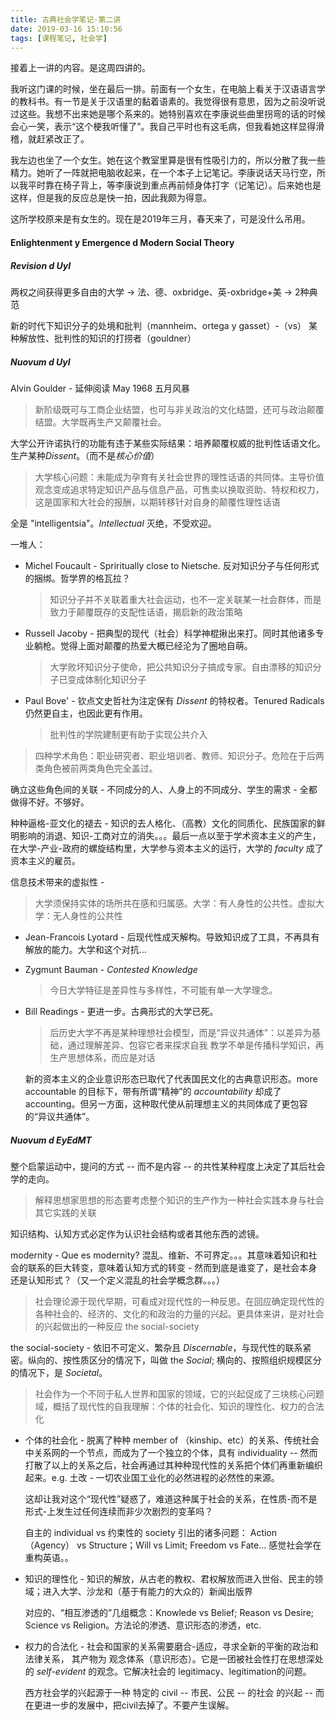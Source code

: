```yaml
---
title: 古典社会学笔记-第二讲
date: 2019-03-16 15:10:56
tags: [课程笔记, 社会学]
---
```


接着上一讲的内容。是这周四讲的。

我听这门课的时候，坐在最后一排。前面有一个女生，在电脑上看关于汉语语言学的教科书。有一节是关于汉语里的黏着语素的。我觉得很有意思，因为之前没听说过这些。我想不出来她是哪个系来的。她特别喜欢在李康说些曲里拐弯的话的时候会心一笑，表示“这个梗我听懂了”。我自己平时也有这毛病，但我看她这样显得滑稽，就赶紧改正了。

我左边也坐了一个女生。她在这个教室里算是很有性吸引力的，所以分散了我一些精力。她听了一阵就把电脑收起来，在一个本子上记笔记。李康说话天马行空，所以我平时靠在椅子背上，等李康说到重点再前倾身体打字（记笔记）。后来她也是这样，但是我的反应总是快一拍，因此我颇为得意。

这所学校原来是有女生的。现在是2019年三月，春天来了，可是没什么吊用。

<!--more-->

#### Enlightenment y Emergence d Modern Social Theory

##### Revision d UyI

两权之间获得更多自由的大学 -> 法、德、oxbridge、英-oxbridge+美 -> 2种典范

新的时代下知识分子的处境和批判（mannheim、ortega y gasset）-（vs） 某种解放性、批判性的知识的打捞者（gouldner）

##### Nuovum d UyI

Alvin Goulder - 延伸阅读 May 1968 五月风暴

> 新阶级既可与工商企业结盟，也可与非关政治的文化结盟，还可与政治颠覆结盟。大学既再生产又颠覆社会。

大学公开许诺执行的功能有违于某些实际结果：培养颠覆权威的批判性话语文化。 生产某种*Dissent*。（而不是*核心价值*）

> 大学核心问题：未能成为孕育有关社会世界的理性话语的共同体。主导价值观念变成追求特定知识产品与信息产品，可售卖以换取资助、特权和权力，这是国家和大社会的报酬，以期转移针对自身的颠覆性理性话语

全是 "intelligentsia"。*Intellectual* 灭绝，不受欢迎。

一堆人：

- Michel Foucault - Spriritually close to Nietsche. 反对知识分子与任何形式的捆绑。哲学界的格瓦拉？

  > 知识分子并不关联着重大社会运动，也不一定关联某一社会群体，而是致力于颠覆既存的支配性话语，揭启新的政治策略

- Russell Jacoby - 把典型的现代（社会）科学神棍揪出来打。同时其他诸多专业躺枪。觉得上面对颠覆的热爱大概已经沦为了圈地自萌。

  > 大学败坏知识分子使命，把公共知识分子搞成专家。自由漂移的知识分子已变成体制化知识分子

- Paul Bove' - 钦点文史哲社为注定保有 *Dissent* 的特权者。Tenured Radicals 仍然更自主，也因此更有作用。

  > 批判性的学院建制更有助于实现公共介入

> 四种学术角色：职业研究者、职业培训者、教师、知识分子。危险在于后两类角色被前两类角色完全盖过。

确立这些角色间的关联 - 不同成分的人、人身上的不同成分、学生的需求 - 全都做得不好。不够好。

种种逼格-亚文化的褪去 - 知识的去人格化、（高教）文化的同质化、民族国家的鲜明影响的消退、知识-工商对立的消失。。。最后一点以至于学术资本主义的产生，在大学-产业-政府的螺旋结构里，大学参与资本主义的运行，大学的 *faculty* 成了资本主义的雇员。

信息技术带来的虚拟性 - 

> 大学须保持实体的场所共在感和归属感。大学：有人身性的公共性。虚拟大学：无人身性的公共性

- Jean-Francois Lyotard - 后现代性成天解构。导致知识成了工具，不再具有解放的能力。大学和这个对抗...

- Zygmunt Bauman - *Contested Knowledge* 

  > 今日大学特征是差异性与多样性，不可能有单一大学理念。

- Bill Readings - 更进一步。古典形式的大学已死。

  > 后历史大学不再是某种理想社会模型，而是“异议共通体”：以差异为基础，通过理解差异、包容它者来探求自我
  > 教学不单是传播科学知识，再生产思想体系，而应是对话

  新的资本主义的企业意识形态已取代了代表国民文化的古典意识形态。more accountable 的目标下，带有所谓“精神”的 *accountability* 却成了 accounting。但另一方面，这种取代使从前理想主义的共同体成了更包容的“异议共通体”。

##### Nuovum d EyEdMT

整个启蒙运动中，提问的方式 -- 而不是内容 -- 的共性某种程度上决定了其后社会学的走向。

> 解释思想家思想的形态要考虑整个知识的生产作为一种社会实践本身与社会其它实践的关联

知识结构、认知方式必定作为认识社会结构或者其他东西的滤镜。

modernity - Que es modernity? 混乱、维新、不可界定。。。其意味着知识和社会的联系的巨大转变，意味着认知方式的转变 - 然而到底是谁变了，是社会本身还是认知形式？（又一个定义混乱的社会学概念群。。。）

> 社会理论源于现代早期，可看成对现代性的一种反思。在回应确定现代性的各种社会的、经济的、文化的和政治的力量的兴起。更具体来讲，是对社会的兴起做出的一种反应 the social-society

the social-society - 依旧不可定义、繁杂且 *Discernable*，与现代性的联系紧密。纵向的、按性质区分的情况下，叫做 the *Social*; 横向的、按照组织规模区分的情况下，是 *Societal*。

> 社会作为一个不同于私人世界和国家的领域，它的兴起促成了三块核心问题域，概括了现代性的自我理解：个体的社会化、知识的理性化、权力的合法化

- 个体的社会化 - 脱离了种种 member of （kinship、etc）的关系、传统社会中关系网的一个节点，而成为了一个独立的个体，具有 individuality -- 然而打散了以上的关系之后，社会再通过其种种现代性的关系把个体们再重新编织起来。e.g. 土改 - 一切农业国工业化的必然进程的必然性的来源。

   这却让我对这个“现代性”疑惑了，难道这种属于社会的关系，在性质-而不是形式-上发生过任何连续而非少次剧烈的变革吗？

  自主的 individual vs 约束性的 society 引出的诸多问题： Action（Agency） vs Structure；Will vs Limit; Freedom vs Fate... 感觉社会学在重构英语。。

- 知识的理性化 - 知识的解放，从古老的教权、君权解放而进入世俗、民主的领域；进入大学、沙龙和（基于有能力的大众的）新闻出版界

  对应的、“相互渗透的”几组概念：Knowlede vs Belief; Reason vs Desire; Science vs Religion。方法论的渗透、意识形态的渗透，etc. 

- 权力的合法化 - 社会和国家的关系需要磨合-适应，寻求全新的平衡的政治和法律关系， 其产物为 观念体系（意识形态）。它是一团被社会性打在思想深处的 *self-evident* 的观念。它解决社会的 legitimacy、legitimation的问题。

  西方社会学的兴起源于一种 特定的 civil -- 市民、公民 -- 的社会 的兴起 -- 而在更进一步的发展中，把civil去掉了。不要产生误解。